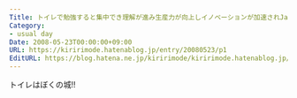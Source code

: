 ```yaml
---
Title: トイレで勉強すると集中でき理解が進み生産力が向上しイノベーションが加速されJapan as No.1の時代が再びやってくる．ついでに便秘も解消する．
Category:
- usual day
Date: 2008-05-23T00:00:00+09:00
URL: https://kiririmode.hatenablog.jp/entry/20080523/p1
EditURL: https://blog.hatena.ne.jp/kiririmode/kiririmode.hatenablog.jp/atom/entry/8454420450078214857
---
```



トイレはぼくの城!!
